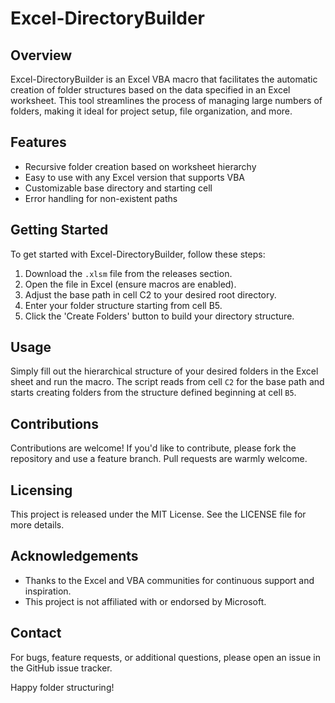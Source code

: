 # Excel-DirectoryBuilder

## Overview
Excel-DirectoryBuilder is an Excel VBA macro that facilitates the automatic creation of folder structures based on the data specified in an Excel worksheet. This tool streamlines the process of managing large numbers of folders, making it ideal for project setup, file organization, and more.

## Features
- Recursive folder creation based on worksheet hierarchy
- Easy to use with any Excel version that supports VBA
- Customizable base directory and starting cell
- Error handling for non-existent paths

## Getting Started
To get started with Excel-DirectoryBuilder, follow these steps:

1. Download the `.xlsm` file from the releases section.
2. Open the file in Excel (ensure macros are enabled).
3. Adjust the base path in cell C2 to your desired root directory.
4. Enter your folder structure starting from cell B5.
5. Click the 'Create Folders' button to build your directory structure.

## Usage
Simply fill out the hierarchical structure of your desired folders in the Excel sheet and run the macro. The script reads from cell `C2` for the base path and starts creating folders from the structure defined beginning at cell `B5`.

## Contributions
Contributions are welcome! If you'd like to contribute, please fork the repository and use a feature branch. Pull requests are warmly welcome.

## Licensing
This project is released under the MIT License. See the LICENSE file for more details.

## Acknowledgements
- Thanks to the Excel and VBA communities for continuous support and inspiration.
- This project is not affiliated with or endorsed by Microsoft.

## Contact
For bugs, feature requests, or additional questions, please open an issue in the GitHub issue tracker.

Happy folder structuring!
